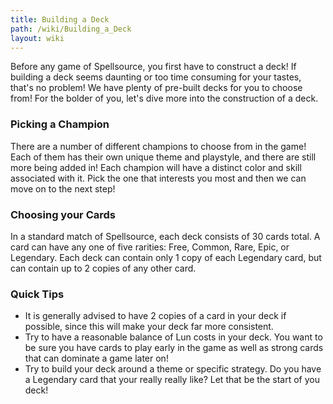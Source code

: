 ```yaml
---
title: Building a Deck
path: /wiki/Building_a_Deck
layout: wiki
---
```


Before any game of Spellsource, you first have to construct a deck! If
building a deck seems daunting or too time consuming for your tastes,
that's no problem! We have plenty of pre-built decks for you to choose
from! For the bolder of you, let's dive more into the construction of a
deck.

### Picking a Champion

There are a number of different champions to choose from in the game!
Each of them has their own unique theme and playstyle, and there are
still more being added in! Each champion will have a distinct color and
skill associated with it. Pick the one that interests you most and then
we can move on to the next step!

### Choosing your Cards

In a standard match of Spellsource, each deck consists of 30 cards
total. A card can have any one of five rarities: Free, Common, Rare,
Epic, or Legendary. Each deck can contain only 1 copy of each Legendary
card, but can contain up to 2 copies of any other card.

### Quick Tips

- It is generally advised to have 2 copies of a card in your deck if
  possible, since this will make your deck far more consistent.
- Try to have a reasonable balance of Lun costs in your deck. You want
  to be sure you have cards to play early in the game as well as
  strong cards that can dominate a game later on!
- Try to build your deck around a theme or specific strategy. Do you
  have a Legendary card that your really really like? Let that be the
  start of you deck!
